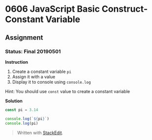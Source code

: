 # 0606 JavaScript Basic Construct- Constant Variable
## Assignment
### Status: Final 20190501

**Instruction**
 1. Create a constant variable `pi`
 2. Assign it with a value
 3. Display it to console using `console.log`

Hint: You should use `const` value to create a constant variable

**Solution**
```JavaScript
const pi = 3.14

console.log(`${pi}`)
console.log(pi)
```

> Written with [StackEdit](https://stackedit.io/).